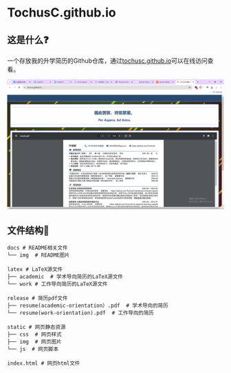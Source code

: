 # TochusC.github.io
## 这是什么❓
一个存放我的升学简历的Github仓库，通过[tochusc.github.io](https://tochusc.github.io/)可以在线访问查看。

![img.png](docs/img/001.png)

## 文件结构📁
```angular2html
docs # README相关文件
└── img  # README图片

latex # LaTeX源文件
├── academic  # 学术导向简历的LaTeX源文件
└── work # 工作导向简历的LaTeX源文件

release # 简历pdf文件
├── resume(academic-orientation）.pdf  # 学术导向的简历
└── resume(work-orientation).pdf  # 工作导向的简历

static # 网页静态资源
├── css  # 网页样式
├── img  # 网页图片
└── js  # 网页脚本

index.html # 网页html文件
```

